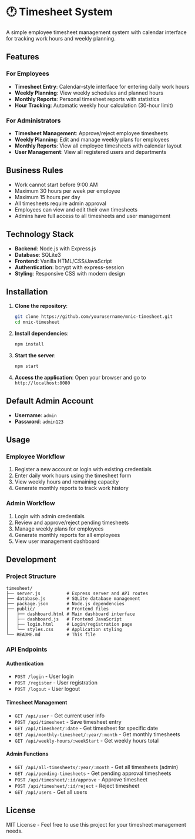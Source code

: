 # 🕐 Timesheet System

A simple employee timesheet management system with calendar interface for tracking work hours and weekly planning.

## Features

### For Employees
- **Timesheet Entry**: Calendar-style interface for entering daily work hours
- **Weekly Planning**: View weekly schedules and planned hours
- **Monthly Reports**: Personal timesheet reports with statistics
- **Hour Tracking**: Automatic weekly hour calculation (30-hour limit)

### For Administrators
- **Timesheet Management**: Approve/reject employee timesheets
- **Weekly Planning**: Edit and manage weekly plans for employees
- **Monthly Reports**: View all employee timesheets with calendar layout
- **User Management**: View all registered users and departments

## Business Rules

- Work cannot start before 9:00 AM
- Maximum 30 hours per week per employee
- Maximum 15 hours per day
- All timesheets require admin approval
- Employees can view and edit their own timesheets
- Admins have full access to all timesheets and user management

## Technology Stack

- **Backend**: Node.js with Express.js
- **Database**: SQLite3
- **Frontend**: Vanilla HTML/CSS/JavaScript
- **Authentication**: bcrypt with express-session
- **Styling**: Responsive CSS with modern design

## Installation

1. **Clone the repository**:
   ```bash
   git clone https://github.com/yourusername/mnic-timesheet.git
   cd mnic-timesheet
   ```

2. **Install dependencies**:
   ```bash
   npm install
   ```

3. **Start the server**:
   ```bash
   npm start
   ```

4. **Access the application**:
   Open your browser and go to `http://localhost:8080`

## Default Admin Account

- **Username**: `admin`
- **Password**: `admin123`

## Usage

### Employee Workflow
1. Register a new account or login with existing credentials
2. Enter daily work hours using the timesheet form
3. View weekly hours and remaining capacity
4. Generate monthly reports to track work history

### Admin Workflow
1. Login with admin credentials
2. Review and approve/reject pending timesheets
3. Manage weekly plans for employees
4. Generate monthly reports for all employees
5. View user management dashboard

## Development

### Project Structure
```
timesheet/
├── server.js          # Express server and API routes
├── database.js        # SQLite database management
├── package.json       # Node.js dependencies
├── public/            # Frontend files
│   ├── dashboard.html # Main dashboard interface
│   ├── dashboard.js   # Frontend JavaScript
│   ├── login.html     # Login/registration page
│   └── styles.css     # Application styling
└── README.md          # This file
```

### API Endpoints

#### Authentication
- `POST /login` - User login
- `POST /register` - User registration
- `POST /logout` - User logout

#### Timesheet Management
- `GET /api/user` - Get current user info
- `POST /api/timesheet` - Save timesheet entry
- `GET /api/timesheet/:date` - Get timesheet for specific date
- `GET /api/monthly-timesheet/:year/:month` - Get monthly timesheets
- `GET /api/weekly-hours/:weekStart` - Get weekly hours total

#### Admin Functions
- `GET /api/all-timesheets/:year/:month` - Get all timesheets (admin)
- `GET /api/pending-timesheets` - Get pending approval timesheets
- `POST /api/timesheet/:id/approve` - Approve timesheet
- `POST /api/timesheet/:id/reject` - Reject timesheet
- `GET /api/users` - Get all users

## License

MIT License - Feel free to use this project for your timesheet management needs.